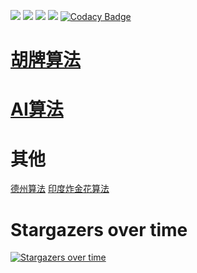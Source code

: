 
[<img src="https://img.shields.io/github/license/esrrhs/majiang_algorithm">](https://github.com/esrrhs/majiang_algorithm)
[<img src="https://img.shields.io/github/languages/top/esrrhs/majiang_algorithm">](https://github.com/esrrhs/majiang_algorithm)
[<img src="https://img.shields.io/maven-central/v/com.github.esrrhs/majiang_algorithm">](https://github.com/esrrhs/majiang_algorithm)
[<img src="https://img.shields.io/github/workflow/status/esrrhs/majiang_algorithm/Java%20CI">](https://github.com/esrrhs/majiang_algorithm/actions)
[![Codacy Badge](https://api.codacy.com/project/badge/Grade/b75adb4b83884d35beeaa396ab76b597)](https://www.codacy.com/manual/esrrhs/majiang_algorithm?utm_source=github.com&amp;utm_medium=referral&amp;utm_content=esrrhs/majiang_algorithm&amp;utm_campaign=Badge_Grade)

# [胡牌算法](./hu.md)
# [AI算法](./ai.md)

# 其他
<a href="https://github.com/esrrhs/texas_algorithm">德州算法</a>
<a href="https://github.com/esrrhs/teenpatti_algorithm">印度炸金花算法</a>

# Stargazers over time

[![Stargazers over time](https://starchart.cc/esrrhs/majiang_algorithm.svg)](https://starchart.cc/esrrhs/majiang_algorithm)
      
